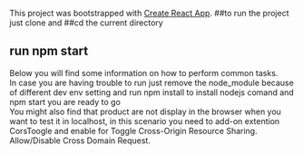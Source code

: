 This project was bootstrapped with [Create React App](https://github.com/facebookincubator/create-react-app).
##to run the project just clone and
##cd the current directory 
## run npm start

Below you will find some information on how to perform common tasks.<br>
In case you are having trouble to run just  remove the node_module because of different dev env setting and run npm install to install nodejs comand  and npm start you are ready to go <br>
You might also find that product are not display in the browser when  you want to test it in localhost, in this scenario you need to add-on extention CorsToogle and enable for Toggle Cross-Origin Resource Sharing. Allow/Disable Cross Domain Request.


